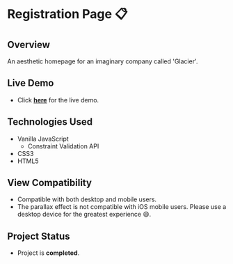 # Registration Page 📋

## Overview
An aesthetic homepage for an imaginary company called 'Glacier'.
 
## Live Demo
- Click **[here](https://harirathod.github.io/sign-up-form/)** for the live demo.

## Technologies Used
- Vanilla JavaScript
	- Constraint Validation API
- CSS3
- HTML5

## View Compatibility 
- Compatible with both desktop and mobile users.
- The parallax effect is not compatible with iOS mobile users. Please use a desktop device for the greatest experience 😄.

## Project Status
- Project is **completed**.
